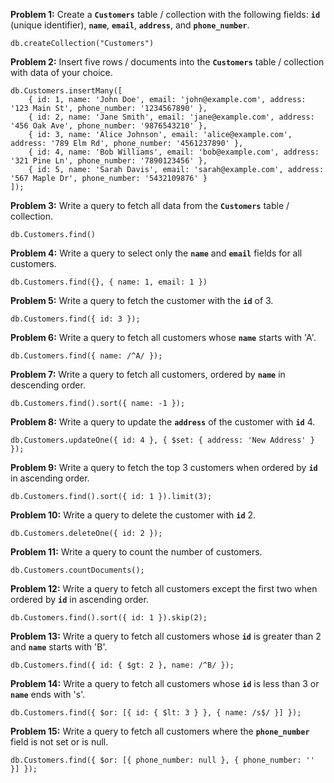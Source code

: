 
**Problem 1:** Create a **`Customers`** table / collection with the following fields: **`id`** (unique identifier), **`name`**, **`email`**, **`address`**, and **`phone_number`**.
```
db.createCollection("Customers")
```


**Problem 2:** Insert five rows / documents into the **`Customers`** table / collection with data of your choice.

```
db.Customers.insertMany([
    { id: 1, name: 'John Doe', email: 'john@example.com', address: '123 Main St', phone_number: '1234567890' },
    { id: 2, name: 'Jane Smith', email: 'jane@example.com', address: '456 Oak Ave', phone_number: '9876543210' },
    { id: 3, name: 'Alice Johnson', email: 'alice@example.com', address: '789 Elm Rd', phone_number: '4561237890' },
    { id: 4, name: 'Bob Williams', email: 'bob@example.com', address: '321 Pine Ln', phone_number: '7890123456' },
    { id: 5, name: 'Sarah Davis', email: 'sarah@example.com', address: '567 Maple Dr', phone_number: '5432109876' }
]);
```

**Problem 3:** Write a query to fetch all data from the **`Customers`** table / collection.

```
db.Customers.find()

```
**Problem 4:** Write a query to select only the **`name`** and **`email`** fields for all customers.


```
db.Customers.find({}, { name: 1, email: 1 })

```
**Problem 5:** Write a query to fetch the customer with the **`id`** of 3.

```
db.Customers.find({ id: 3 });
```

**Problem 6:** Write a query to fetch all customers whose **`name`** starts with 'A'.

```
db.Customers.find({ name: /^A/ });
```
**Problem 7:** Write a query to fetch all customers, ordered by **`name`** in descending order.

```
db.Customers.find().sort({ name: -1 });
```
**Problem 8:** Write a query to update the **`address`** of the customer with **`id`** 4.

```
db.Customers.updateOne({ id: 4 }, { $set: { address: 'New Address' } });
```
**Problem 9:** Write a query to fetch the top 3 customers when ordered by **`id`** in ascending order.

```
db.Customers.find().sort({ id: 1 }).limit(3);
```
**Problem 10:** Write a query to delete the customer with **`id`** 2.

```
db.Customers.deleteOne({ id: 2 });
```

**Problem 11:** Write a query to count the number of customers.

```
db.Customers.countDocuments();
```
**Problem 12:** Write a query to fetch all customers except the first two when ordered by **`id`** in ascending order.

```
db.Customers.find().sort({ id: 1 }).skip(2);
```

**Problem 13:** Write a query to fetch all customers whose **`id`** is greater than 2 and **`name`** starts with 'B'.


```
db.Customers.find({ id: { $gt: 2 }, name: /^B/ });
```
**Problem 14:** Write a query to fetch all customers whose **`id`** is less than 3 or **`name`** ends with 's'.


```
db.Customers.find({ $or: [{ id: { $lt: 3 } }, { name: /s$/ }] });

```
**Problem 15:** Write a query to fetch all customers where the **`phone_number`** field is not set or is null.

```
db.Customers.find({ $or: [{ phone_number: null }, { phone_number: '' }] });
```
